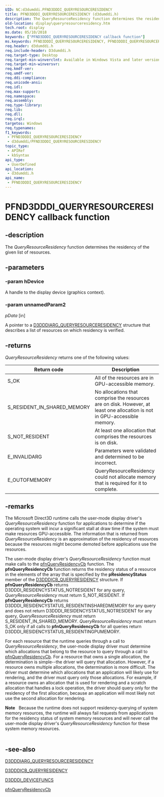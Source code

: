 ```yaml
---
UID: NC:d3dumddi.PFND3DDDI_QUERYRESOURCERESIDENCY
title: PFND3DDDI_QUERYRESOURCERESIDENCY (d3dumddi.h)
description: The QueryResourceResidency function determines the residency of the given list of resources.
old-location: display\queryresourceresidency.htm
tech.root: display
ms.date: 05/10/2018
keywords: ["PFND3DDDI_QUERYRESOURCERESIDENCY callback function"]
ms.keywords: PFND3DDDI_QUERYRESOURCERESIDENCY, PFND3DDDI_QUERYRESOURCERESIDENCY callback, QueryResourceResidency, QueryResourceResidency callback function [Display Devices], UserModeDisplayDriver_Functions_2d646d44-dbbb-471d-9337-2cdf8c9a4245.xml, d3dumddi/QueryResourceResidency, display.queryresourceresidency
req.header: d3dumddi.h
req.include-header: D3dumddi.h
req.target-type: Desktop
req.target-min-winverclnt: Available in Windows Vista and later versions of the Windows operating systems.
req.target-min-winversvr: 
req.kmdf-ver: 
req.umdf-ver: 
req.ddi-compliance: 
req.unicode-ansi: 
req.idl: 
req.max-support: 
req.namespace: 
req.assembly: 
req.type-library: 
req.lib: 
req.dll: 
req.irql: 
targetos: Windows
req.typenames: 
f1_keywords:
 - PFND3DDDI_QUERYRESOURCERESIDENCY
 - d3dumddi/PFND3DDDI_QUERYRESOURCERESIDENCY
topic_type:
 - APIRef
 - kbSyntax
api_type:
 - UserDefined
api_location:
 - d3dumddi.h
api_name:
 - PFND3DDDI_QUERYRESOURCERESIDENCY
---
```


# PFND3DDDI_QUERYRESOURCERESIDENCY callback function


## -description

The <i>QueryResourceResidency</i> function determines the residency of the given list of resources.

## -parameters

### -param hDevice

A handle to the display device (graphics context).

### -param unnamedParam2

*pData* [in]

A pointer to a <a href="/windows-hardware/drivers/ddi/d3dumddi/ns-d3dumddi-_d3dddiarg_queryresourceresidency">D3DDDIARG_QUERYRESOURCERESIDENCY</a> structure that describes a list of resources on which residency is verified.

## -returns

<i>QueryResourceResidency</i> returns one of the following values:

|Return code|Description|
|--- |--- |
|S_OK|All of the resources are in GPU-accessible memory.|
|S_RESIDENT_IN_SHARED_MEMORY|No allocations that comprise the resources are on disk. However, at least one allocation is not in GPU-accessible memory.|
|S_NOT_RESIDENT|At least one allocation that comprises the resources is on disk.|
|E_INVALIDARG|Parameters were validated and determined to be incorrect.|
|E_OUTOFMEMORY|QueryResourceResidency could not allocate memory that is required for it to complete.|

## -remarks

The Microsoft Direct3D runtime calls the user-mode display driver's <i>QueryResourceResidency</i> function for applications to determine if the operating system will incur a significant stall at draw time if the system must make resources GPU-accessible. The information that is returned from <i>QueryResourceResidency</i> is an approximation of the residency of resources because the resources might become demoted before applications use the resources.

The user-mode display driver's <i>QueryResourceResidency</i> function must make calls to the <a href="/windows-hardware/drivers/ddi/d3dumddi/nc-d3dumddi-pfnd3dddi_queryresidencycb">pfnQueryResidencyCb</a> function. The <b>pfnQueryResidencyCb</b> function returns the residency status of a resource in the elements of the array that is specified by the <b>pResidencyStatus</b> member of the <a href="/windows-hardware/drivers/ddi/d3dumddi/ns-d3dumddi-_d3dddicb_queryresidency">D3DDDICB_QUERYRESIDENCY</a> structure. If <b>pfnQueryResidencyCb</b> returns D3DDDI_RESIDENCYSTATUS_NOTRESIDENT for any query, <i>QueryResourceResidency</i> must return S_NOT_RESIDENT. If <b>pfnQueryResidencyCb</b> returns D3DDDI_RESIDENCYSTATUS_RESIDENTINSHAREDMEMORY for any query and does not return D3DDDI_RESIDENCYSTATUS_NOTRESIDENT for any query, <i>QueryResourceResidency</i> must return S_RESIDENT_IN_SHARED_MEMORY. <i>QueryResourceResidency</i> must return S_OK only if all calls to <b>pfnQueryResidencyCb</b> for all queries return D3DDDI_RESIDENCYSTATUS_RESIDENTINGPUMEMORY.

For each resource that the runtime queries through a call to <i>QueryResourceResidency</i>, the user-mode display driver must determine which allocations that belong to the resource to query through a call to <a href="/windows-hardware/drivers/ddi/d3dumddi/nc-d3dumddi-pfnd3dddi_queryresidencycb">pfnQueryResidencyCb</a>. For a resource that owns a single allocation, the determination is simple--the driver will query that allocation. However, if a resource owns multiple allocations, the determination is more difficult. The driver must determine which allocations that an application will likely use for rendering, and the driver must query only those allocations. For example, if a resource owns an allocation that is used for rendering and a scratch allocation that handles a lock operation, the driver should query only for the residency of the first allocation, because an application will most likely not use the second allocation for rendering.

<div class="alert"><b>Note</b>    Because the runtime does not support residency-querying of system memory resources, the runtime will always fail requests from applications for the residency status of system memory resources and will never call the user-mode display driver's <i>QueryResourceResidency</i> function for these system memory resources.</div>
<div> </div>

## -see-also

<a href="/windows-hardware/drivers/ddi/d3dumddi/ns-d3dumddi-_d3dddiarg_queryresourceresidency">D3DDDIARG_QUERYRESOURCERESIDENCY</a>



<a href="/windows-hardware/drivers/ddi/d3dumddi/ns-d3dumddi-_d3dddicb_queryresidency">D3DDDICB_QUERYRESIDENCY</a>



<a href="/windows-hardware/drivers/ddi/d3dumddi/ns-d3dumddi-_d3dddi_devicefuncs">D3DDDI_DEVICEFUNCS</a>



<a href="/windows-hardware/drivers/ddi/d3dumddi/nc-d3dumddi-pfnd3dddi_queryresidencycb">pfnQueryResidencyCb</a>

